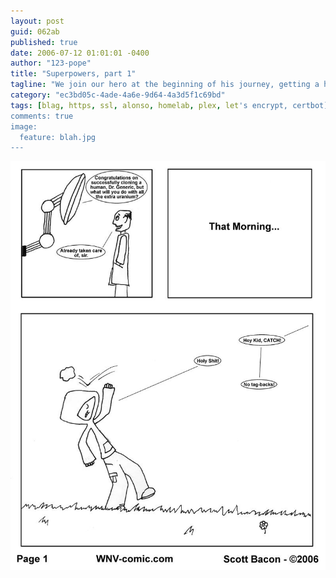 ```yaml
---
layout: post
guid: 062ab
published: true
date: 2006-07-12 01:01:01 -0400
author: "123-pope"
title: "Superpowers, part 1"
tagline: "We join our hero at the beginning of his journey, getting a heroic concussion. It\'s a much more efficient method than a radioactive spider, that\'s for sure."
category: "ec3bd05c-4ade-4a6e-9d64-4a3d5f1c69bd"
tags: [blag, https, ssl, alonso, homelab, plex, let's encrypt, certbot]
comments: true
image:
  feature: blah.jpg
---
```


![](/assets/img/lol/comic25.jpg "Good thing this hoodie cushioned the blow and definitely didn't give me any serious brain damage.")
